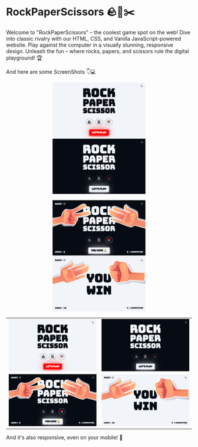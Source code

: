 # RockPaperScissors 🪨📃✂️

Welcome to "RockPaperScissors" – the coolest game spot on the web! Dive into classic rivalry with our HTML, CSS, and Vanilla JavaScript-powered website. Play against the computer in a visually stunning, responsive design. Unleash the fun – where rocks, papers, and scissors rule the digital playground! 🏆

And here are some ScreenShots 👇💻

<p align="center">
  <img src="./public/assests/img1_Light.webp" width="50%" height="auto"> <img src="./public/assests/img1_Dark.webp" width="50%" height="auto">
</p>
<p align="center">
  <img src="./public/assests/img2_Dark.webp" width="50%" height="auto"> <img src="./public/assests/img2_Light.webp" width="50%" height="auto">
</p>

<table>
  <tr>
    <td align="center"><img src="./public/assests/img1_Light.webp" width="100%" height="auto"></td>
    <td align="center"><img src="./public/assests/img1_Dark.webp" width="100%" height="auto"></td>
  </tr>
  <tr>
    <td align="center"><img src="./public/assests/img2_Dark.webp" width="100%" height="auto"></td>
    <td align="center"><img src="./public/assests/img2_Light.webp" width="100%" height="auto"></td>
  </tr>
</table>


And it's also responsive, even on your mobile! 🤳
